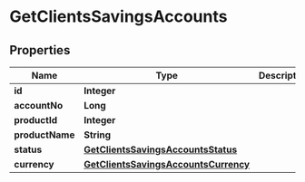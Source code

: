 
# GetClientsSavingsAccounts

## Properties
Name | Type | Description | Notes
------------ | ------------- | ------------- | -------------
**id** | **Integer** |  |  [optional]
**accountNo** | **Long** |  |  [optional]
**productId** | **Integer** |  |  [optional]
**productName** | **String** |  |  [optional]
**status** | [**GetClientsSavingsAccountsStatus**](GetClientsSavingsAccountsStatus.md) |  |  [optional]
**currency** | [**GetClientsSavingsAccountsCurrency**](GetClientsSavingsAccountsCurrency.md) |  |  [optional]



